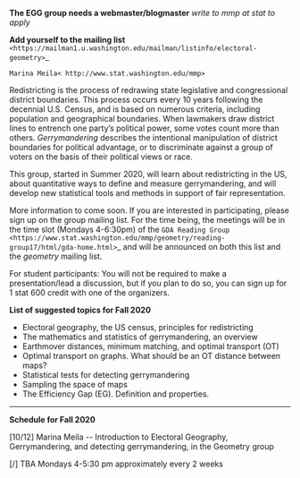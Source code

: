 
**The EGG group needs a webmaster/blogmaster** *write to mmp at stat to apply*


**Add yourself to the mailing list** ` <https://mailman1.u.washington.edu/mailman/listinfo/electoral-geometry>`_ 


`Marina Meila< http://www.stat.washington.edu/mmp>`

Redistricting is the process of redrawing state legislative and congressional district boundaries. This process occurs every 10 years following the decennial U.S. Census, and is based on numerous criteria, including population and geographical boundaries. When lawmakers draw district lines to entrench one party’s political power, some votes count more than others. *Gerrymandering* describes the intentional manipulation of district boundaries for political advantage, or to discriminate against a group of voters on the basis of their political views or race.

This group, started in Summer 2020, will learn about redistricting in the US, about quantitative ways to define and measure gerrymandering, and will develop new statistical tools and methods in support of fair representation.

More information to come soon. If you are interested in participating, please sign up on the group mailing list. For the time being, the meetings will be in the time slot (Mondays 4-6:30pm) of the `GDA Reading Group <https://www.stat.washington.edu/mmp/geometry/reading-group17/html/gda-home.html>`_ and will be announced on both this list and the *geometry* mailing list.  

For student participants: You will not be required to make a presentation/lead a discussion, but if you plan to do so, you can sign up for 1 stat 600 credit with one of the organizers.  


**List of suggested topics for Fall 2020**
  * Electoral geography, the US census, principles for redistricting
  * The mathematics and statistics of gerrymandering, an overview
  * Earthmover distances, minimum matching, and optimal transport (OT)
  * Optimal transport on graphs. What should be an OT distance between maps?
  * Statistical tests for detecting gerrymandering
  * Sampling the space of maps
  * The Efficiency Gap (EG). Definition and properties.


---------------------------------------------------------------------------

**Schedule for Fall 2020**

[10/12] Marina Meila -- Introduction to Electoral Geography, Gerrymandering, and detecting gerrymandering, in the Geometry group

[/] TBA Mondays 4-5:30 pm approximately every 2 weeks


